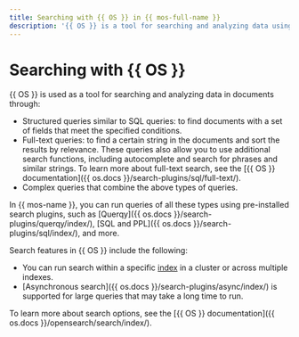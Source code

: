 ```yaml
---
title: Searching with {{ OS }} in {{ mos-full-name }}
description: '{{ OS }} is a tool for searching and analyzing data using structured queries, full-text queries, and complex queries.'
---
```


# Searching with {{ OS }}

{{ OS }} is used as a tool for searching and analyzing data in documents through:

* Structured queries similar to SQL queries: to find documents with a set of fields that meet the specified conditions.
* Full-text queries: to find a certain string in the documents and sort the results by relevance. These queries also allow you to use additional search functions, including autocomplete and search for phrases and similar strings. To learn more about full-text search, see the [{{ OS }} documentation]({{ os.docs }}/search-plugins/sql/full-text/).
* Complex queries that combine the above types of queries.

In {{ mos-name }}, you can run queries of all these types using pre-installed search plugins, such as [Querqy]({{ os.docs }}/search-plugins/querqy/index/), [SQL and PPL]({{ os.docs }}/search-plugins/sql/index/), and more.

Search features in {{ OS }} include the following:

* You can run search within a specific [index](indexing.md) in a cluster or across multiple indexes.
* [Asynchronous search]({{ os.docs }}/search-plugins/async/index/) is supported for large queries that may take a long time to run.

To learn more about search options, see the [{{ OS }} documentation]({{ os.docs }}/opensearch/search/index/).
